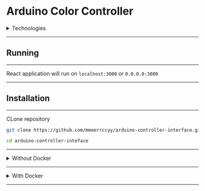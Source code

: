 # Arduino Color Controller

<details><summary> Technologies </summary>

- React
- Typescript
- Material UI
- Docker


</details>

---

## Running

---

React application will run on ```localhost:3000``` or ```0.0.0.0:3000```

---

## Installation

---

CLone repository

``` bash
git clone https://github.com/mmeerrccyy/arduino-controller-interface.git

cd arduino-controller-inteface
```

---

<details><summary>Without Docker</summary>

Install Node (v16) and yarn.

```bash
yarn install

yarn start 
```

</details>

---

<details><summary>With Docker</summary>

Install Docker and docker-compose (Node and yarn not required).

```bash
docker-compose up
```

or

```bash
docker-compose -f docker-compose.yml up 
```

run in background

```bash
docker-compose up -d
```

or

```bash
docker-compose -f docker-compose.yml up -d
```


</details>

---
